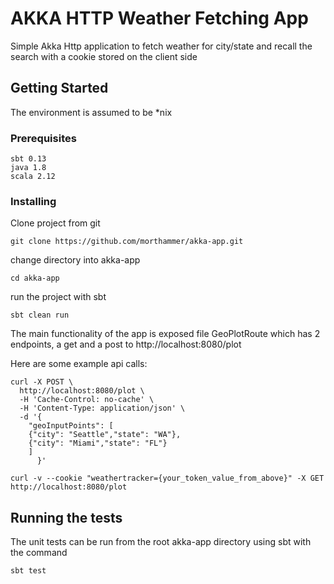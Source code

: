 # AKKA HTTP Weather Fetching App

Simple Akka Http application to fetch weather for city/state and recall the search with a cookie stored on the client side

## Getting Started

The environment is assumed to be *nix

### Prerequisites

```
sbt 0.13
java 1.8
scala 2.12
```

### Installing

Clone project from git

```
git clone https://github.com/morthammer/akka-app.git
```

change directory into akka-app

```
cd akka-app
```

run the project with sbt

```
sbt clean run
```

The main functionality of the app is exposed file GeoPlotRoute which has 2 endpoints, a get and a post to http://localhost:8080/plot

Here are some example api calls:

```
curl -X POST \
  http://localhost:8080/plot \
  -H 'Cache-Control: no-cache' \
  -H 'Content-Type: application/json' \
  -d '{
	"geoInputPoints": [
	{"city": "Seattle","state": "WA"},
	{"city": "Miami","state": "FL"}
	]
      }'
```

```
curl -v --cookie "weathertracker={your_token_value_from_above}" -X GET http://localhost:8080/plot
```

## Running the tests

The unit tests can be run from the root akka-app directory using sbt with the command

```
sbt test
```
